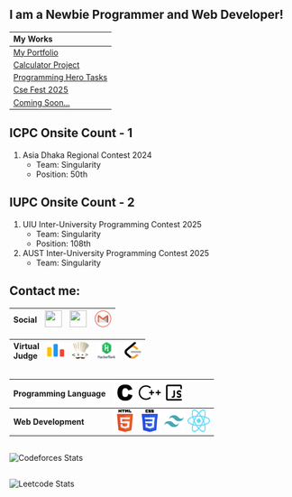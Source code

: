 ## I am a Newbie Programmer and Web Developer!

| **My Works** |
| :--- |
| [My Portfolio](https://samiulislam.dev)
| [Calculator Project](https://github.com/soumik-prime/Calculator-Project) 
| [Programming Hero Tasks](https://ph-tasks.samiulislam.dev/)
| [Cse Fest 2025](https://cse-fest.shu.edu.bd/)
| [Coming Soon...](#) 

## ICPC Onsite Count - 1
1. Asia Dhaka Regional Contest 2024
   - Team: Singularity
   - Position: 50th
  
## IUPC Onsite Count - 2
1. UIU Inter-University Programming Contest 2025
   - Team: Singularity
   - Position: 108th
2. AUST Inter-University Programming Contest 2025
   - Team: Singularity

## Contact me:
|**Social** | <a href="https://www.facebook.com/soumik.primee"><img src="https://www.vectorlogo.zone/logos/facebook/facebook-icon.svg" width="30" height="30"/></a> | <a href="https://www.linkedin.com/in/soumik-prime/"><img src="https://www.vectorlogo.zone/logos/linkedin/linkedin-icon.svg" width="30" height="30"/></a> | <a href="mailto:soumik.shu@gmail.com"><img src="assets/gmail.png" width="30" height="30"/></a>|
| :--- | :---: | :--- | :--- |

| **Virtual</br>Judge** | <a href="https://codeforces.com/profile/Soumik_SHU"><img src="assets/codeforces.png" width="30" height="30"/></a>  |  <a href="https://www.codechef.com/users/soumik_prime"><img src="assets/codechef.png" width="30" height="30"/></a>   |   <a href="https://www.hackerrank.com/profile/soumik_prime"><img src="assets/hackerrank.png" width="35" height="30"/></a>  |  <a href="https://leetcode.com/u/soumik_prime/"><img src="assets/leetcode.png" width="30" height="30"/></a> |
| :--- | :---: | :--- | :--- | :--- |


##
| **Programming Language** | <img src="assets/c.svg" width="40" height="40"/> <img src="assets/cplusplus.svg" width="40" height="40"/> <img src="assets/javascript.svg" width="40" height="40"/> |
| :--- | :--- | 
| **Web Development** | <img src="assets/html-5.svg" width="40" height="40"/> <img src="assets/css-3.svg" width="40" height="40"/> <img src="assets/tailwind.svg" width="40" height="40"/> <img src="assets/React-icon.svg" width="40" height="40"/> |

##

![Codeforces Stats](https://codeforces-readme-stats.vercel.app/api/card?username=soumik-prime&theme=transparent)
##
![Leetcode Stats](https://leetcard.jacoblin.cool/soumik-prime?theme=dark&font=Patrick%20Hand%20SC&ext=contest)
